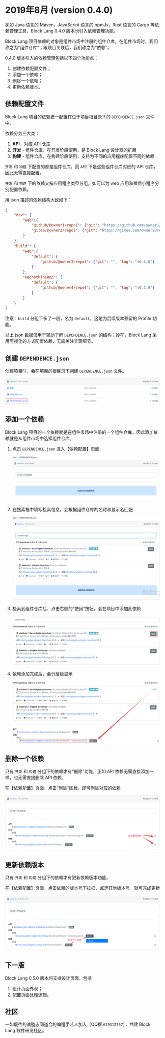 # 2019年8月 (version 0.4.0)

犹如 Java 语言的 Maven，JavaScript 语言的 npmJs，Rust 语言的 Cargo 等依赖管理工具，Block Lang 0.4.0 版本也引入依赖管理功能。

Block Lang 项目依赖的对象是组件市场中注册的组件仓库。在组件市场时，我们称之为“组件仓库”；跟项目关联后，我们称之为“依赖”。

0.4.0 版本引入的依赖管理包括以下四个功能点：

1. 创建依赖配置文件；
2. 添加一个依赖；
3. 删除一个依赖；
4. 更新依赖版本。

## 依赖配置文件

Block Lang 项目的依赖统一配置在位于项目根目录下的 `DEPENDENCE.json` 文件中。

依赖分为三大类：

1. **API** - 对应 API 仓库
2. **开发** - 组件仓库，在开发阶段使用，是 Block Lang 设计器的扩展
3. **构建** - 组件仓库，在构建阶段使用，支持为不同的应用程序配置不同的依赖

`开发` 和 `构建` 下配置的都是组件仓库，而 `API` 下是这些组件仓库对应的 API 仓库，因此无需直接配置。

`开发` 和 `构建` 下的依赖又按应用程序类型分组，如可以为 web 应用和微信小程序分别配置依赖。

用 json 描述的依赖结构大致如下：

```json
{
    "dev": {
        "web":{
            "github/@owner1/repo1": {"git": "https://github.com/owner1/repo1.git", "tag": "v0.1.0"},
            "gitee/@owner2/repo2": {"git": "https://gitee.com/owner2/repo2.git", "tag": "v0.1.0"}
        }
    },
    "build": {
        "web":{
            "default": {
                "github/@owner3/repo3": {"git": "", "tag": "v0.1.0"}
            }
        },
        "wechatMiniApp": {
            "default": {
                "github/@owner4/repo4": {"git": "", "tag": "v0.1.0"}
            }
        }
    }
}
```

注意：`build` 分组下多了一层，名为 `default`，这是为后续版本预留的 Profile 功能。

以上 json 数据仅用于辅助了解 `DEPENDENCE.json` 的结构；妙在，Block Lang 采用可视化的方式配置依赖，无需关注实现细节。

## 创建 `DEPENDENCE.json`

创建项目时，会在项目的根目录下创建 `DEPENDENCE.json` 文件。

![创建 DEPENDENCE.json](images/0_4_0/CreateDependenceJson.png)

## 添加一个依赖

Block Lang 项目的一个依赖就是在组件市场中注册的一个组件仓库，因此添加依赖就是从组件市场中选择组件仓库。

1. 点击 `DEPENDENCE.json` 进入【依赖配置】页面

   ![依赖配置入口](images/0_4_0/ToDependenceJson.png)

2. 在搜索框中填写检索信息，会根据组件仓库的名称和显示名匹配

   ![检索组件仓库](images/0_4_0/SearchComponentRepo.png)

3. 检索到组件仓库后，点击右侧的“使用”按钮，会在项目中添加此依赖

   ![添加依赖](images/0_4_0/AddDependence.png)

4. 依赖添加完成后，会分层级显示

   ![显示依赖](images/0_4_0/ShowDependence.png)

## 删除一个依赖

只有 `开发` 和 `构建` 分组下的依赖才有“删除”功能，正如 API 依赖无需直接添加一样，也无需直接删除 API 依赖。

在【依赖配置】页面，点击“删除”图标，即可删除对应的依赖

![删除依赖](images/0_4_0/DeleteDependence.png)

## 更新依赖版本

只有 `开发` 和 `构建` 分组下的依赖才有更新依赖版本功能。

在【依赖配置】页面，点击依赖的版本号下拉框，点选其他版本号，就可完成更新

![更新依赖版本](images/0_4_0/UpdateDependenceVersion.png)

## 下一版

Block Lang 0.5.0 版本将支持设计页面，包括

1. 设计页面外观；
2. 配置页面处理逻辑。

## 社区

一如既往的诚邀志同道合的编程手艺人加入（QQ群 `619312757`），共建 Block Lang 软件研发社区。
